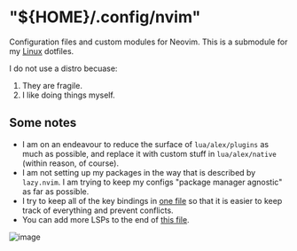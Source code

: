 # "${HOME}/.config/nvim"

Configuration files and custom modules for Neovim.  This is a submodule for my [Linux](https://github.com/AlexvZyl/.dotfiles) dotfiles.

I do not use a distro becuase:
1. They are fragile.
2. I like doing things myself.

## Some notes

- I am on an endeavour to reduce the surface of `lua/alex/plugins` as much as possible, and replace it with custom stuff in `lua/alex/native` (within reason, of course).
- I am not setting up my packages in the way that is described by `lazy.nvim`.  I am trying to keep my configs "package manager agnostic" as far as possible.
- I try to keep all of the key bindings in [one file](https://github.com/AlexvZyl/nvim/blob/main/lua/alex/keymaps/init.lua) so that it is easier to keep track of everything and prevent conflicts.
- You can add more LSPs to the end of [this file](https://github.com/AlexvZyl/nvim/blob/main/lua/alex/plugins/lang/lsp/init.lua).

![image](https://github.com/user-attachments/assets/503f3470-a29f-496c-b399-3b966ba3e4ce)
